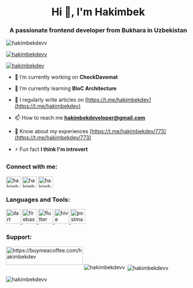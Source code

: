<h1 align="center">Hi 👋, I'm Hakimbek</h1>
<h3 align="center">A passionate frontend developer from Bukhara in Uzbekistan</h3>

<p align="left"> <img src="https://komarev.com/ghpvc/?username=hakimbekdevv&label=Profile%20views&color=0e75b6&style=flat" alt="hakimbekdevv" /> </p>

<p align="left"> <a href="https://github.com/ryo-ma/github-profile-trophy"><img src="https://github-profile-trophy.vercel.app/?username=hakimbekdevv" alt="hakimbekdevv" /></a> </p>

<p align="left"> <a href="https://twitter.com/hakimbekdev" target="blank"><img src="https://img.shields.io/twitter/follow/hakimbekdev?logo=twitter&style=for-the-badge" alt="hakimbekdev" /></a> </p>

- 🔭 I’m currently working on **CheckDavomat**

- 🌱 I’m currently learning **BloC Architecture**

- 📝 I regularly write articles on [https://t.me/hakimbekdev](https://t.me/hakimbekdev)

- 📫 How to reach me **hakimbekdeveloper@gmail.com**

- 📄 Know about my experiences [https://t.me/hakimbekdev/773](https://t.me/hakimbekdev/773)

- ⚡ Fun fact **I think I'm introvert**

<h3 align="left">Connect with me:</h3>
<p align="left">
<a href="https://twitter.com/hakimbekdev" target="blank"><img align="center" src="https://raw.githubusercontent.com/rahuldkjain/github-profile-readme-generator/master/src/images/icons/Social/twitter.svg" alt="hakimbekdev" height="30" width="40" /></a>
<a href="https://linkedin.com/in/hakimbekdev" target="blank"><img align="center" src="https://raw.githubusercontent.com/rahuldkjain/github-profile-readme-generator/master/src/images/icons/Social/linked-in-alt.svg" alt="hakimbekdev" height="30" width="40" /></a>
<a href="https://instagram.com/hakimbekdev" target="blank"><img align="center" src="https://raw.githubusercontent.com/rahuldkjain/github-profile-readme-generator/master/src/images/icons/Social/instagram.svg" alt="hakimbekdev" height="30" width="40" /></a>
</p>

<h3 align="left">Languages and Tools:</h3>
<p align="left"> <a href="https://dart.dev" target="_blank" rel="noreferrer"> <img src="https://www.vectorlogo.zone/logos/dartlang/dartlang-icon.svg" alt="dart" width="40" height="40"/> </a> <a href="https://firebase.google.com/" target="_blank" rel="noreferrer"> <img src="https://www.vectorlogo.zone/logos/firebase/firebase-icon.svg" alt="firebase" width="40" height="40"/> </a> <a href="https://flutter.dev" target="_blank" rel="noreferrer"> <img src="https://www.vectorlogo.zone/logos/flutterio/flutterio-icon.svg" alt="flutter" width="40" height="40"/> </a> <a href="https://hive.apache.org/" target="_blank" rel="noreferrer"> <img src="https://www.vectorlogo.zone/logos/apache_hive/apache_hive-icon.svg" alt="hive" width="40" height="40"/> </a> <a href="https://postman.com" target="_blank" rel="noreferrer"> <img src="https://www.vectorlogo.zone/logos/getpostman/getpostman-icon.svg" alt="postman" width="40" height="40"/> </a> </p>

<h3 align="left">Support:</h3>
<p><a href="https://www.buymeacoffee.com/https://buymeacoffee.com/hakimbekdev"> <img align="left" src="https://cdn.buymeacoffee.com/buttons/v2/default-yellow.png" height="50" width="210" alt="https://buymeacoffee.com/hakimbekdev" /></a></p><br><br>

<p><img align="left" src="https://github-readme-stats.vercel.app/api/top-langs?username=hakimbekdevv&show_icons=true&locale=en&layout=compact" alt="hakimbekdevv" /></p>

<p>&nbsp;<img align="center" src="https://github-readme-stats.vercel.app/api?username=hakimbekdevv&show_icons=true&locale=en" alt="hakimbekdevv" /></p>

<p><img align="center" src="https://github-readme-streak-stats.herokuapp.com/?user=hakimbekdevv&" alt="hakimbekdevv" /></p>
